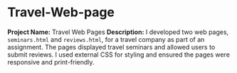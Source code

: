 # Travel-Web-page
**Project Name:** Travel Web Pages  **Description:**   I developed two web pages, `seminars.html` and `reviews.html`, for a travel company as part of an assignment. The pages displayed travel seminars and allowed users to submit reviews. I used external CSS for styling and ensured the pages were responsive and print-friendly.
